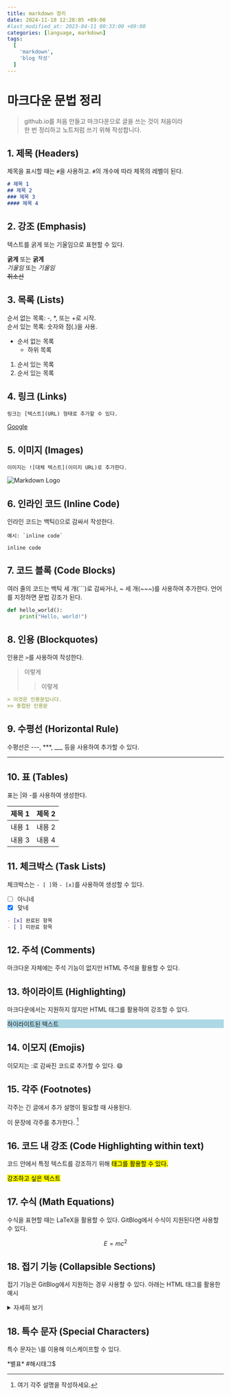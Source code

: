 ```yaml
---
title: markdown 정리
date: 2024-11-10 12:28:05 +09:00
#last_modified_at: 2023-04-11 00:33:00 +09:00
categories: [language, markdown]
tags:
  [
    'markdown',
    'blog 작성'
  ]
---
```



# **마크다운 문법 정리**
> github.io를 처음 만들고 마크다운으로 글을 쓰는 것이 처음이라<br>
> 한 번 정리하고 노트처럼 쓰기 위해 작성합니다. <br>

## 1. 제목 (Headers)
제목을 표시할 때는 `#`을 사용하고. `#`의 개수에 따라 제목의 레벨이 된다.

```markdown
# 제목 1
## 제목 2
### 제목 3
#### 제목 4
```
## 2. 강조 (Emphasis)
텍스트를 굵게 또는 기울임으로 표현할 수 있다.

**굵게** 또는 __굵게__<br>
*기울임* 또는 _기울임_<br>
~~취소선~~

## 3. 목록 (Lists)
순서 없는 목록: -, *, 또는 +로 시작.<br>
순서 있는 목록: 숫자와 점(.)을 사용.
- 순서 없는 목록
    - 하위 목록
  
1. 순서 있는 목록
2. 순서 있는 목록
## 4. 링크 (Links)
```
링크는 [텍스트](URL) 형태로 추가할 수 있다.
```

[Google](https://www.google.com)

## 5. 이미지 (Images)
```
이미지는 ![대체 텍스트](이미지 URL)로 추가한다.
```

![Markdown Logo](https://markdown-here.com/img/icon256.png)
## 6. 인라인 코드 (Inline Code)
인라인 코드는 백틱()으로 감싸서 작성한다. 
```
예시: `inline code`
```

`inline code`
## 7. 코드 블록 (Code Blocks)
여러 줄의 코드는 백틱 세 개(```)로 감싸거나, ~ 세 개(~~~)를 사용하여 추가한다. 언어를 지정하면 문법 강조가 된다.

```python
def hello_world():
    print("Hello, world!")
```
## 8. 인용 (Blockquotes)
인용은 `>`를 사용하여 작성한다.
> 이렇게
>> 이렇게

```markdown
> 이것은 인용문입니다.
>> 중첩된 인용문
```
## 9. 수평선 (Horizontal Rule)
수평선은 ---, ***, ___ 등을 사용하여 추가할 수 있다.

---
## 10.  표 (Tables)
표는 |와 -를 사용하여 생성한다.

| 제목 1 | 제목 2 |
|--------|--------|
| 내용 1 | 내용 2 |
| 내용 3 | 내용 4 |

## 11. 체크박스 (Task Lists)
체크박스는 `- [ ]`와 `- [x]`를 사용하여 생성할 수 있다.
- [ ] 아니네
- [x] 맞네

```markdown
- [x] 완료된 항목
- [ ] 미완료 항목
```
## 12. 주석 (Comments)
마크다운 자체에는 주석 기능이 없지만 HTML 주석을 활용할 수 있다.

<!-- 여기에 주석을 작성하세요. GitBlog에서 보이지 않습니다. -->

## 13. 하이라이트 (Highlighting)
마크다운에서는 지원하지 않지만 HTML 태그를 활용하여 강조할 수 있다.

<p style="background-color: lightblue;">하이라이트된 텍스트</p>

## 14. 이모지 (Emojis)
이모지는 :로 감싸진 코드로 추가할 수 있다. :smile:

## 15. 각주 (Footnotes)
각주는 긴 글에서 추가 설명이 필요할 때 사용된다.

이 문장에 각주를 추가한다. [^1]

[^1]: 여기 각주 설명을 작성하세요.
## 16. 코드 내 강조 (Code Highlighting within text)
코드 안에서 특정 텍스트를 강조하기 위해 <mark> 태그를 활용할 수 있다.

<mark>강조하고 싶은 텍스트</mark>

## 17. 수식 (Math Equations)
수식을 표현할 때는 LaTeX을 활용할 수 있다. GitBlog에서 수식이 지원된다면 사용할 수 있다.

$$
E = mc^2
$$
## 18. 접기 기능 (Collapsible Sections)
접기 기능은 GitBlog에서 지원하는 경우 사용할 수 있다. 아래는 HTML 태그를 활용한 예시

<details>
  <summary>자세히 보기</summary>
  여기에 접힌 내용을 작성
</details>

## 18. 특수 문자 (Special Characters)
특수 문자는 \를 이용해 이스케이프할 수 있다.

\*별표\* \#해시태그\$